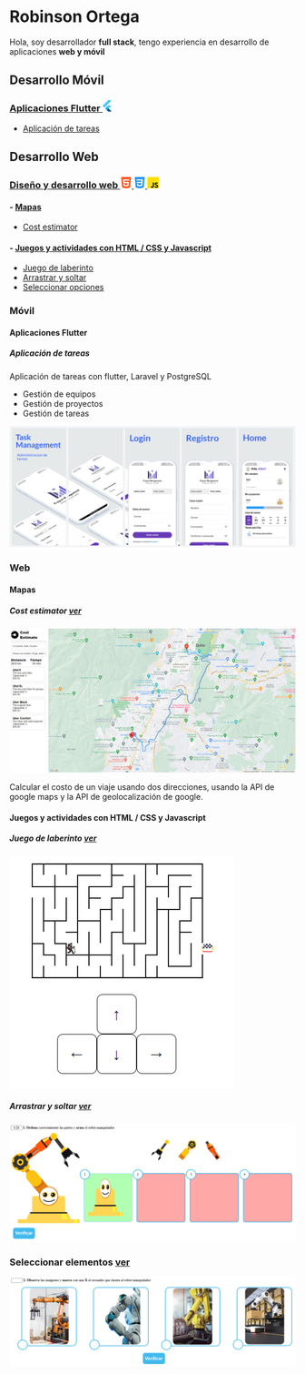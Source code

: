 # Robinson Ortega

Hola, soy desarrollador **full stack**, tengo experiencia en desarrollo de aplicaciones **web y móvil**

## Desarrollo Móvil

### [Aplicaciones Flutter ![flutter](/assets/icons/flutter.png)](#movil)

- [Aplicación de tareas](#tareas)

## Desarrollo Web

### [Diseño y desarrollo web ![html](/assets/icons/html-5.png) ![html](/assets/icons/css-3.png) ![html](/assets/icons/js.png)](#web)

#### - [Mapas](#mapas)

- [Cost estimator](#cost-estimator)

#### - [Juegos y actividades con HTML / CSS y Javascript](#juegos)

- [Juego de laberinto](#labernto)
- [Arrastrar y soltar](#dragdrop)
- [Seleccionar opciones](#select)

<a id="movil"></a>

### Móvil

#### Aplicaciones Flutter

<a id="tareas"></a>

##### Aplicación de tareas

Aplicación de tareas con flutter, Laravel y PostgreSQL

- Gestión de equipos
- Gestión de proyectos
- Gestión de tareas

![tareas](/assets/images/task_app/sc1.png)

### Web

<a id="cost-estimator"></a>

#### Mapas

##### Cost estimator <a href="https://github.com/RKOrtega94/uber_cost_estimator" target="_blank">ver</a>

![cost-estimator](/assets/images/cost_1.png)

Calcular el costo de un viaje usando dos direcciones, usando la API de google maps y la API de geolocalización de google.

<a id="juegos"></a>

#### Juegos y actividades con HTML / CSS y Javascript

<a id="labernto"></a>

##### Juego de laberinto <a href="https://github.com/RKOrtega94/laberinto" target="_blank">ver</a>

![laberinto](/assets/images/laberinto.png)

<a id="dragdrop"></a>

##### Arrastrar y soltar <a href="https://github.com/RKOrtega94/draggable_game" target="_blank">ver</a>

![dragdrop](/assets/images/dragdrop.png)

<a id="select"></a>

### Seleccionar elementos <a href="https://github.com/RKOrtega94/chose_game" target="_blank">ver</a>

![select](/assets/images/selleccion.png)
